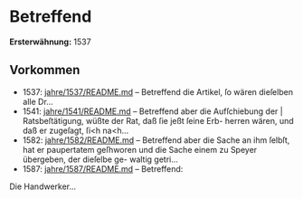 # Betreffend

**Ersterwähnung:** 1537

## Vorkommen
- 1537: [jahre/1537/README.md](../jahre/1537/README.md) – Betreffend die Artikel, ſo wären dieſelben alle
Dr...
- 1541: [jahre/1541/README.md](../jahre/1541/README.md) – Betreffend aber die Aufſchiebung der |
Ratsbeſtätigung, wüßte der Rat, daß ſie jeßt ſeine Erb-
herren wären, und daß er zugeſagt, ſi<h na<h...
- 1582: [jahre/1582/README.md](../jahre/1582/README.md) – Betreffend aber die
Sache an ihm ſelbſt, hat er paupertatem geſhworen und
die Sache einem zu Speyer übergeben, der dieſelbe ge-
waltig getri...
- 1587: [jahre/1587/README.md](../jahre/1587/README.md) – Betreffend:

Die Handwerker...
